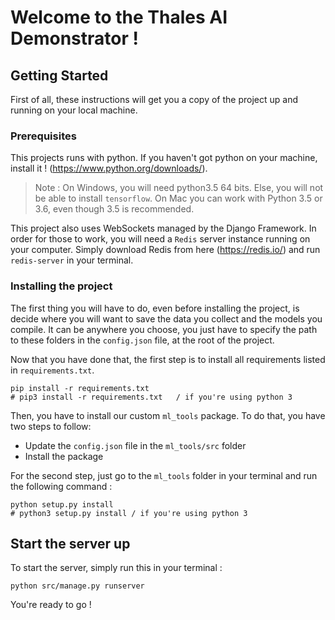 # Welcome to the Thales AI Demonstrator !

## Getting Started

First of all, these instructions will get you a copy of the project up and running on your local machine.

### Prerequisites

This projects runs with python. If you haven't got python on your machine, install it ! (https://www.python.org/downloads/).

> Note : On Windows, you will need python3.5 64 bits. Else, you will not be able to install `tensorflow`. On Mac you can work with Python 3.5 or 3.6, even though 3.5 is recommended.

This project also uses WebSockets managed by the Django Framework. In order for those to work, you will need a `Redis` server instance running on your computer. Simply download Redis from here (https://redis.io/) and run `redis-server` in your terminal.

### Installing the project

The first thing you will have to do, even before installing the project, is decide where you will want to save the data you collect and the models you compile.
It can be anywhere you choose, you just have to specify the path to these folders in the `config.json` file, at the root of the project.

Now that you have done that, the first step is to install all requirements listed in `requirements.txt`.
```
pip install -r requirements.txt
# pip3 install -r requirements.txt   / if you're using python 3
```

Then, you have to install our custom `ml_tools` package. To do that, you have two steps to follow:
* Update the `config.json` file in the `ml_tools/src` folder
* Install the package

For the second step, just go to the `ml_tools` folder in your terminal and run the following command : 
```
python setup.py install
# python3 setup.py install / if you're using python 3
```

## Start the server up

To start the server, simply run this in your terminal :
```
python src/manage.py runserver
```

You're ready to go !